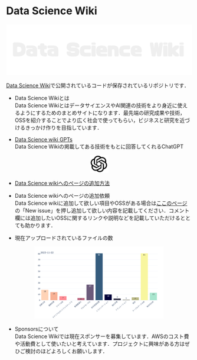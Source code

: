 # Data Science Wiki

![ロゴ1](images/logo1.png)

[Data Science Wiki](https://www.data-science-wiki.net/)で公開されているコードが保存されているリポジトリです．

* Data Science Wikiとは\
Data Science WikiとはデータサイエンスやAI関連の技術をより身近に使えるようにするためのまとめサイトになります．最先端の研究成果や技術，OSSを紹介することでより広く社会で使ってもらい，ビジネスと研究を近づけるきっかけ作りを目指しています．

* [Data Science wiki GPTs](https://chat.openai.com/g/g-w0APV35yz-data-science-wiki-gpts)\
Data Science Wikiの掲載してある技術をもとに回答してくれるChatGPT

<div align="center">
<img src="images/gpts.jpeg" alt="Data Science Wiki GPTs" width="50">
</div>

* [Data Science wikiへのページの追加方法](https://github.com/fuyu-quant/data-science-wiki/wiki/Data-Science-wiki%E3%81%B8%E3%81%AE%E3%83%9A%E3%83%BC%E3%82%B8%E3%81%AE%E8%BF%BD%E5%8A%A0%E6%96%B9%E6%B3%95)


* Data Science wikiへのページの追加依頼\
Data Science wikiに追加して欲しい項目やOSSがある場合は[ここのページ](https://github.com/fuyu-quant/data-science-wiki/issues)の「New issue」を押し追加して欲しい内容を記載してください．コメント欄には追加したいOSSに関するリンクや説明などを記載していただけるととても助かります．


* 現在アップロードされているファイルの数

<div align="center">
<img src="images/file_count.png" alt="ファイル数" width="350">
</div>

* Sponsorsについて\
Data Science Wikiでは現在スポンサーを募集しています．AWSのコスト費や活動費として使いたいと考えています．プロジェクトに興味がある方はぜひご検討のほどよろしくお願いします．
